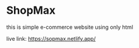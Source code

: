# ShopMax
this is simple e-commerce website using only html

live link: https://sopmax.netlify.app/

